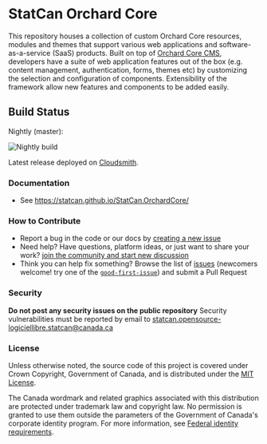 # StatCan Orchard Core

This repository houses a collection of custom Orchard Core resources, modules and themes that support various web applications and software-as-a-service (SaaS) products. Built on top of [Orchard Core CMS](https://orchardcore.readthedocs.io/en/dev), developers have a suite of web application features out of the box (e.g. content management, authentication, forms, themes etc) by customizing the selection and configuration of components. Extensibility of the framework allow new features and components to be added easily.

## Build Status

Nightly (master):

![Nightly build](https://github.com/StatCan/StatCan.OrchardCore/workflows/Nightly%20build/badge.svg)

Latest release deployed on [Cloudsmith](https://cloudsmith.io/~statcan-digitalinnovation/repos/statcan-orchardcore/packages/).



### Documentation
* See https://statcan.github.io/StatCan.OrchardCore/

### How to Contribute

* Report a bug in the code or our docs by [creating a new issue](https://github.com/StatCan/StatCan.OrchardCore/issues/new)
* Need help? Have questions, platform ideas, or just want to share your work? [join the community and start new discussion](https://github.com/StatCan/StatCan.OrchardCore/discussions)
* Think you can help fix something? Browse the list of [issues](https://github.com/StatCan/StatCan.OrchardCore/issues/) (newcomers welcome! try one of the [`good-first-issue`](https://github.com/StatCan/StatCan.OrchardCore/issues?q=is%3Aissue+is%3Aopen+label%3Agood-first-issue)) and submit a Pull Request

### Security

**Do not post any security issues on the public repository** Security vulnerabilities must be reported by email to statcan.opensource-logiciellibre.statcan@canada.ca


### License

Unless otherwise noted, the source code of this project is covered under Crown Copyright, Government of Canada, and is distributed under the [MIT License](LICENSE).

The Canada wordmark and related graphics associated with this distribution are protected under trademark law and copyright law. No permission is granted to use them outside the parameters of the Government of Canada's corporate identity program. For more information, see [Federal identity requirements](https://www.canada.ca/en/treasury-board-secretariat/topics/government-communications/federal-identity-requirements.html).
